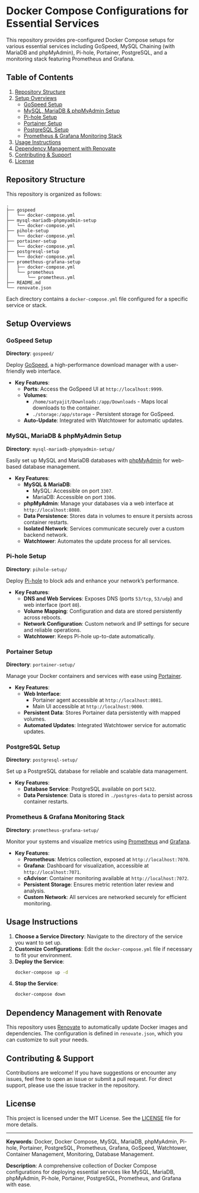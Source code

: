 # Docker Compose Configurations for Essential Services

This repository provides pre-configured Docker Compose setups for various essential services including GoSpeed, MySQL Chaining (with MariaDB and phpMyAdmin), Pi-hole, Portainer, PostgreSQL, and a monitoring stack featuring Prometheus and Grafana.

## Table of Contents

1. [Repository Structure](#repository-structure)
2. [Setup Overviews](#setup-overviews)
    - [GoSpeed Setup](#gospeed-setup)
    - [MySQL, MariaDB & phpMyAdmin Setup](#mysql-mariadb-phpmyadmin-setup)
    - [Pi-hole Setup](#pihole-setup)
    - [Portainer Setup](#portainer-setup)
    - [PostgreSQL Setup](#postgresql-setup)
    - [Prometheus & Grafana Monitoring Stack](#prometheus-grafana-monitoring-stack)
3. [Usage Instructions](#usage-instructions)
4. [Dependency Management with Renovate](#dependency-management-with-renovate)
5. [Contributing & Support](#contributing--support)
6. [License](#license)

## Repository Structure

This repository is organized as follows:

```plaintext
.
├── gospeed
│   └── docker-compose.yml
├── mysql-mariadb-phpmyadmin-setup
│   └── docker-compose.yml
├── pihole-setup
│   └── docker-compose.yml
├── portainer-setup
│   └── docker-compose.yml
├── postgresql-setup
│   └── docker-compose.yml
├── prometheus-grafana-setup
│   ├── docker-compose.yml
│   └── prometheus
│       └── prometheus.yml
├── README.md
└── renovate.json
```

Each directory contains a `docker-compose.yml` file configured for a specific service or stack.

## Setup Overviews

### GoSpeed Setup

**Directory**: `gospeed/`

Deploy [GoSpeed](https://github.com/liwei2633/gopeed), a high-performance download manager with a user-friendly web interface.

-   **Key Features**:
    -   **Ports**: Access the GoSpeed UI at `http://localhost:9999`.
    -   **Volumes**:
        -   `/home/satyajit/Downloads:/app/Downloads` - Maps local downloads to the container.
        -   `./storage:/app/storage` - Persistent storage for GoSpeed.
    -   **Auto-Update**: Integrated with Watchtower for automatic updates.

### MySQL, MariaDB & phpMyAdmin Setup

**Directory**: `mysql-mariadb-phpmyadmin-setup/`

Easily set up MySQL and MariaDB databases with [phpMyAdmin](https://www.phpmyadmin.net/) for web-based database management.

-   **Key Features**:
    -   **MySQL & MariaDB**:
        -   MySQL: Accessible on port `3307`.
        -   MariaDB: Accessible on port `3306`.
    -   **phpMyAdmin**: Manage your databases via a web interface at `http://localhost:8080`.
    -   **Data Persistence**: Stores data in volumes to ensure it persists across container restarts.
    -   **Isolated Network**: Services communicate securely over a custom backend network.
    -   **Watchtower**: Automates the update process for all services.

### Pi-hole Setup

**Directory**: `pihole-setup/`

Deploy [Pi-hole](https://pi-hole.net/) to block ads and enhance your network’s performance.

-   **Key Features**:
    -   **DNS and Web Services**: Exposes DNS (ports `53/tcp`, `53/udp`) and web interface (port `80`).
    -   **Volume Mapping**: Configuration and data are stored persistently across reboots.
    -   **Network Configuration**: Custom network and IP settings for secure and reliable operations.
    -   **Watchtower**: Keeps Pi-hole up-to-date automatically.

### Portainer Setup

**Directory**: `portainer-setup/`

Manage your Docker containers and services with ease using [Portainer](https://www.portainer.io/).

-   **Key Features**:
    -   **Web Interface**:
        -   Portainer agent accessible at `http://localhost:8081`.
        -   Main UI accessible at `http://localhost:9000`.
    -   **Persistent Data**: Stores Portainer data persistently with mapped volumes.
    -   **Automated Updates**: Integrated Watchtower service for automatic updates.

### PostgreSQL Setup

**Directory**: `postgresql-setup/`

Set up a PostgreSQL database for reliable and scalable data management.

-   **Key Features**:
    -   **Database Service**: PostgreSQL available on port `5432`.
    -   **Data Persistence**: Data is stored in `./postgres-data` to persist across container restarts.

### Prometheus & Grafana Monitoring Stack

**Directory**: `prometheus-grafana-setup/`

Monitor your systems and visualize metrics using [Prometheus](https://prometheus.io/) and [Grafana](https://grafana.com/).

-   **Key Features**:
    -   **Prometheus**: Metrics collection, exposed at `http://localhost:7070`.
    -   **Grafana**: Dashboard for visualization, accessible at `http://localhost:7071`.
    -   **cAdvisor**: Container monitoring available at `http://localhost:7072`.
    -   **Persistent Storage**: Ensures metric retention later review and analysis.
    -   **Custom Network**: All services are networked securely for efficient monitoring.

## Usage Instructions

1. **Choose a Service Directory**: Navigate to the directory of the service you want to set up.
2. **Customize Configurations**: Edit the `docker-compose.yml` file if necessary to fit your environment.
3. **Deploy the Service**:
    ```bash
    docker-compose up -d
    ```
4. **Stop the Service**:
    ```bash
    docker-compose down
    ```

## Dependency Management with Renovate

This repository uses [Renovate](https://renovatebot.com/) to automatically update Docker images and dependencies. The configuration is defined in `renovate.json`, which you can customize to suit your needs.

## Contributing & Support

Contributions are welcome! If you have suggestions or encounter any issues, feel free to open an issue or submit a pull request. For direct support, please use the issue tracker in the repository.

## License

This project is licensed under the MIT License. See the [LICENSE](LICENSE) file for more details.

---

**Keywords**: Docker, Docker Compose, MySQL, MariaDB, phpMyAdmin, Pi-hole, Portainer, PostgreSQL, Prometheus, Grafana, GoSpeed, Watchtower, Container Management, Monitoring, Database Management.

**Description**: A comprehensive collection of Docker Compose configurations for deploying essential services like MySQL, MariaDB, phpMyAdmin, Pi-hole, Portainer, PostgreSQL, Prometheus, and Grafana with ease.
